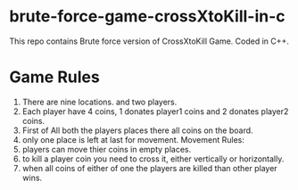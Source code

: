 # brute-force-game-crossXtoKill-in-c
 This repo contains Brute force version of CrossXtoKill Game. Coded in C++.
 
# Game Rules

1) There are nine locations. and two players.
2) Each player have 4 coins, 1 donates player1 coins and 2 donates player2 coins. 
3) First of All both the players places there all coins on the board. 
4) only one place is left at last for movement.
Movement Rules:
1) players can move thier coins in empty places.
2) to kill a player coin you need to cross it, either vertically or horizontally.
3) when all coins of either of one the players are killed than other player wins. 
